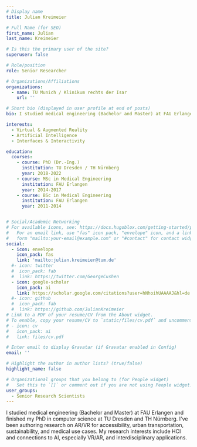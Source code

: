 ```yaml
---
# Display name
title: Julian Kreimeier

# Full Name (for SEO)
first_name: Julian
last_name: Kreimeier

# Is this the primary user of the site?
superuser: false

# Role/position
role: Senior Researcher

# Organizations/Affiliations
organizations:
  - name: TU Munich / Klinikum rechts der Isar
    url: ''

# Short bio (displayed in user profile at end of posts)
bio: I studied medical engineering (Bachelor and Master) at FAU Erlangen and finished my PhD at TU Dresden and TH Nürnberg. My research interests include HCI and connections to AI, especially VR and AR as well as interdisciplinary applications.

interests:
  - Virtual & Augmented Reality
  - Artificial Intelligence
  - Interfaces & Interactivity

education:
  courses:
    - course: PhD (Dr.-Ing.) 
      institution: TU Dresden / TH Nürnberg
      year: 2018-2022
    - course: MSc in Medical Engineering
      institution: FAU Erlangen
      year: 2014-2017
    - course: BSc in Medical Engineering
      institution: FAU Erlangen
      year: 2011-2014


# Social/Academic Networking
# For available icons, see: https://docs.hugoblox.com/getting-started/page-builder/#icons
#   For an email link, use "fas" icon pack, "envelope" icon, and a link in the
#   form "mailto:your-email@example.com" or "#contact" for contact widget.
social:
  - icon: envelope
    icon_pack: fas
    link: 'mailto:julian.kreimeier@tum.de'
  #- icon: twitter
  #  icon_pack: fab
  #  link: https://twitter.com/GeorgeCushen
  - icon: google-scholar
    icon_pack: ai
    link: https://scholar.google.com/citations?user=hNhoihUAAAAJ&hl=de
  #- icon: github
  #  icon_pack: fab
  #  link: https://github.com/JulianKreimeier
# Link to a PDF of your resume/CV from the About widget.
# To enable, copy your resume/CV to `static/files/cv.pdf` and uncomment the lines below.
# - icon: cv
#   icon_pack: ai
#   link: files/cv.pdf

# Enter email to display Gravatar (if Gravatar enabled in Config)
email: ''

# Highlight the author in author lists? (true/false)
highlight_name: false

# Organizational groups that you belong to (for People widget)
#   Set this to `[]` or comment out if you are not using People widget.
user_groups:
  - Senior Research Scientists
---
```


I studied medical engineering (Bachelor and Master) at FAU Erlangen and finished my PhD in computer science at TU Dresden and TH Nürnberg. I've been authoring research on AR/VR for accessibility, urban transportation, sustainability, and medical use cases. My research interests include HCI and connections to AI, especially VR/AR, and interdisciplinary applications.
